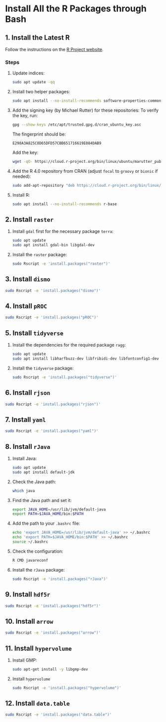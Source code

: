 # Install All the R Packages through Bash

## 1. Install the Latest R
Follow the instructions on the [R Project website](https://cran.csie.ntu.edu.tw/).

### Steps
1. Update indices:
   ```bash
   sudo apt update -qq
   ```

2. Install two helper packages:
   ```bash
   sudo apt install --no-install-recommends software-properties-common dirmngr
   ```

3. Add the signing key (by Michael Rutter) for these repositories:
   To verify the key, run:
   ```bash
   gpg --show-keys /etc/apt/trusted.gpg.d/cran_ubuntu_key.asc
   ```
   The fingerprint should be:
   ```
   E298A3A825C0D65DFD57CBB651716619E084DAB9
   ```
   Add the key:
   ```bash
   wget -qO- https://cloud.r-project.org/bin/linux/ubuntu/marutter_pubkey.asc | sudo tee -a /etc/apt/trusted.gpg.d/cran_ubuntu_key.asc
   ```

4. Add the R 4.0 repository from CRAN (adjust `focal` to `groovy` or `bionic` if needed):
   ```bash
   sudo add-apt-repository "deb https://cloud.r-project.org/bin/linux/ubuntu $(lsb_release -cs)-cran40/"
   ```

5. Install R:
   ```bash
   sudo apt install --no-install-recommends r-base
   ```

## 2. Install `raster`
1. Install `gdal` first for the necessary package `terra`:
   ```bash
   sudo apt update
   sudo apt install gdal-bin libgdal-dev
   ```

2. Install the `raster` package:
   ```bash
   sudo Rscript -e 'install.packages("raster")'
   ```

## 3. Install `dismo`
```bash
sudo Rscript -e 'install.packages("dismo")'
```

## 4. Install `pROC`
```bash
sudo Rscript -e 'install.packages("pROC")'
```

## 5. Install `tidyverse`
1. Install the dependencies for the required package `ragg`:
   ```bash
   sudo apt update
   sudo apt install libharfbuzz-dev libfribidi-dev libfontconfig1-dev
   ```

2. Install the `tidyverse` package:
   ```bash
   sudo Rscript -e 'install.packages("tidyverse")'
   ```

## 6. Install `rjson`
```bash
sudo Rscript -e 'install.packages("rjson")'
```

## 7. Install `yaml`
```bash
sudo Rscript -e 'install.packages("yaml")'
```

## 8. Install `rJava`
1. Install Java:
   ```bash
   sudo apt update
   sudo apt install default-jdk
   ```

2. Check the Java path:
   ```bash
   which java
   ```

3. Find the Java path and set it:
   ```bash
   export JAVA_HOME=/usr/lib/jvm/default-java
   export PATH=$JAVA_HOME/bin:$PATH
   ```

4. Add the path to your `.bashrc` file:
   ```bash
   echo 'export JAVA_HOME=/usr/lib/jvm/default-java' >> ~/.bashrc
   echo 'export PATH=$JAVA_HOME/bin:$PATH' >> ~/.bashrc
   source ~/.bashrc
   ```

5. Check the configuration:
   ```bash
   R CMD javareconf
   ```

6. Install the `rJava` package:
   ```bash
   sudo Rscript -e 'install.packages("rJava")'
   ```

## 9. Install `hdf5r`
```bash
sudo Rscript -e 'install.packages("hdf5r")'
```

## 10. Install `arrow`
```bash
sudo Rscript -e 'install.packages("arrow")'
```

## 11. Install `hypervolume`
1. Install GMP:
    ```bash
    sudo apt-get install -y libgmp-dev
    ```
    
2. Install `hypervolume`
    ```bash
    sudo Rscript -e 'install.packages("hypervolume")'
    ```
    
## 12. Install `data.table`
```bash
sudo Rscript -e 'install.packages("data.table")'
```    
 